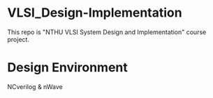 # VLSI_Design-Implementation
This repo is "NTHU VLSI System Design and Implementation" course project.
# Design Environment
NCverilog & nWave
